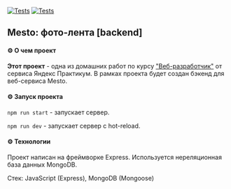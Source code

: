 [![Tests](../../actions/workflows/tests-13-sprint.yml/badge.svg)](../../actions/workflows/tests-13-sprint.yml) [![Tests](../../actions/workflows/tests-14-sprint.yml/badge.svg)](../../actions/workflows/tests-14-sprint.yml)
## Mesto: фото-лента [backend]

#### :gear: О чем проект
**Этот проект** - одна из домашних работ по курсу ["Веб-разработчик"](https://practicum.yandex.ru/web/) от сервиса Яндекс Практикум. В рамках проекта будет создан бэкенд для веб-сервиса Mesto.

#### :gear: Запуск проекта
`npm run start` - запускает сервер.

`npm run dev` - запускает сервер с hot-reload.

#### :gear: Технологии
Проект написан на фреймворке Express. Используется нереляционная база данных MongoDB.

Стек: JavaScript (Express), MongoDB (Mongoose)
